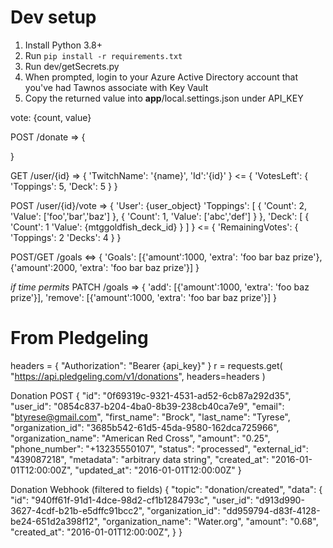 # Dev setup

1. Install Python 3.8+ 
1. Run `pip install -r requirements.txt`
1. Run dev/getSecrets.py
1. When prompted, login to your Azure Active Directory account that you've had Tawnos associate with Key Vault
1. Copy the returned value into __app__/local.settings.json under API_KEY

vote: {count, value}

POST /donate
=>
{

}

GET /user/{id}
=>
{
    'TwitchName': '{name}',
    'Id':'{id}'
}
<=
{
    'VotesLeft': {
        'Toppings': 5,
        'Deck': 5
    }
}


POST /user/{id}/vote
=>
{
    'User': {user_object}
    'Toppings': [
        {
            'Count': 2,
            'Value': ['foo','bar','baz']
        },
        {
            'Count': 1,
            'Value': ['abc','def']
        }
    },
    'Deck': [
        {
            'Count': 1
            'Value': {mtggoldfish_deck_id}
        }
    ]
}
<=
{
    'RemainingVotes': {
        'Toppings': 2
        'Decks': 4
    }
}

POST/GET /goals
<=>
{
    'Goals': [{'amount':1000, 'extra': 'foo bar baz prize'}, {'amount':2000, 'extra': 'foo bar baz prize'}]
}

_if time permits_
PATCH /goals
=>
{
    'add': [{'amount':1000, 'extra': 'foo baz prize'}],
    'remove': [{'amount':1000, 'extra': 'foo bar baz prize'}]
}



# From Pledgeling
headers = { "Authorization": "Bearer {api_key}" }
r = requests.get(
  "https://api.pledgeling.com/v1/donations",
  headers=headers
  )

Donation POST
{
  "id": "0f69319c-9321-4531-ad52-6cb87a292d35",
  "user_id": "0854c837-b204-4ba0-8b39-238cb40ca7e9",
  "email": "btyrese@gmail.com",
  "first_name": "Brock",
  "last_name": "Tyrese",
  "organization_id": "3685b542-61d5-45da-9580-162dca725966",
  "organization_name": "American Red Cross",
  "amount": "0.25",
  "phone_number": "+13235550107",
  "status": "processed",
  "external_id": "439087218",
  "metadata": "arbitrary data string",
  "created_at": "2016-01-01T12:00:00Z",
  "updated_at": "2016-01-01T12:00:00Z"
}

Donation Webhook (filtered to fields)
{
  "topic": "donation/created",
  "data":  {
    "id": "940ff61f-91d1-4dce-98d2-cf1b1284793c",
    "user_id": "d913d990-3627-4cdf-b21b-e5dffc91bcc2",
    "organization_id": "dd959794-d83f-4128-be24-651d2a398f12",
    "organization_name": "Water.org",
    "amount": "0.68",
    "created_at": "2016-01-01T12:00:00Z",
  }
}
